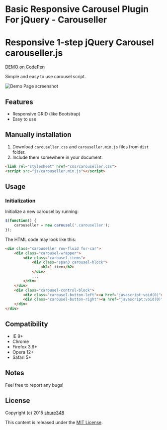 # Basic Responsive Carousel Plugin For jQuery - Carouseller
Responsive 1-step jQuery Carousel
carouseller.js
==============
<a href="http://codepen.io/shure348/pen/xGPgwo">DEMO on CodePen</a>


Simple and easy to use carousel script.

![Demo Page screenshot](http://i.imgur.com/fABgcwF.jpg)

## Features

* Responsive GRID (like Bootstrap)
* Easy to use




## Manually installation

1. Download `carouseller.css` and `carouseller.min.js` files from `dist` folder.
2. Include them somewhere in your document:

  ```html
<link rel="stylesheet" href="css/carouseller.css">
<script src="js/carouseller.min.js"></script>
  ```

## Usage

### Initialization

Initialize a new carousel by running:
```js
$(function() {
	carouseller = new carousel('.carouseller');
});
```
The HTML code may look like this:
```html
<div class="carouseller row-fluid for-car"> 
	<div class="carousel-wrapper"> 
		<div class="carousel-items"> 
			<div class="span3 carousel-block">
				<h2>1 item</h2>
			</div>
			...
		</div>
	</div>
	<div class="carousel-control-block">
		<div class="carousel-button-left"><a href="javascript:void(0)">‹</a></div> 
		<div class="carousel-button-right"><a href="javascript:void(0)">›</a></div> 
	</div>
</div>
```



## Compatibility

* IE 9+
* Chrome
* Firefox 3.6+
* Opera 12+
* Safari 5+

## Notes

Feel free to report any bugs!


## License

Copyright (c) 2015 [shure348](https://github.com/shrue348/)

This content is released under the [MIT License](http://opensource.org/licenses/MIT).
